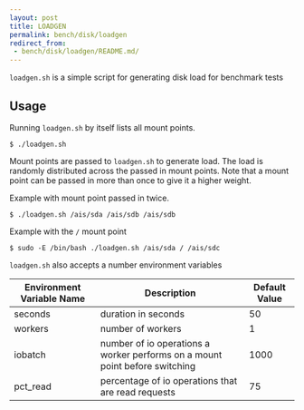```yaml
---
layout: post
title: LOADGEN
permalink: bench/disk/loadgen
redirect_from:
 - bench/disk/loadgen/README.md/
---
```


`loadgen.sh` is a simple script for generating disk load for benchmark tests

## Usage

Running `loadgen.sh` by itself lists all mount points.

```console
$ ./loadgen.sh
``` 

Mount points are passed to `loadgen.sh` to generate load. The load is randomly distributed across the passed in mount points. Note that a mount point can be passed in more than once to give it a higher weight.

Example with mount point passed in twice.

```console
$ ./loadgen.sh /ais/sda /ais/sdb /ais/sdb
```

Example with the `/` mount point

```console
$ sudo -E /bin/bash ./loadgen.sh /ais/sda / /ais/sdc
```

`loadgen.sh` also accepts a number environment variables

| Environment Variable Name | Description | Default Value |
| --- | --- | --- |
| seconds | duration in seconds | 50 |
| workers | number of workers | 1 |
| iobatch | number of io operations a worker performs on a mount point before switching | 1000 |
| pct_read | percentage of io operations that are read requests | 75 |

